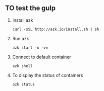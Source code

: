 TO test the gulp
----------------

1. Install azk

    ```curl -sSL http://azk.io/install.sh | sh```
1. Run azk

    ```azk start -o -vv```

1. Connect to default container

    ```azk shell```

1. To display the status of containers

    ```azk status```
